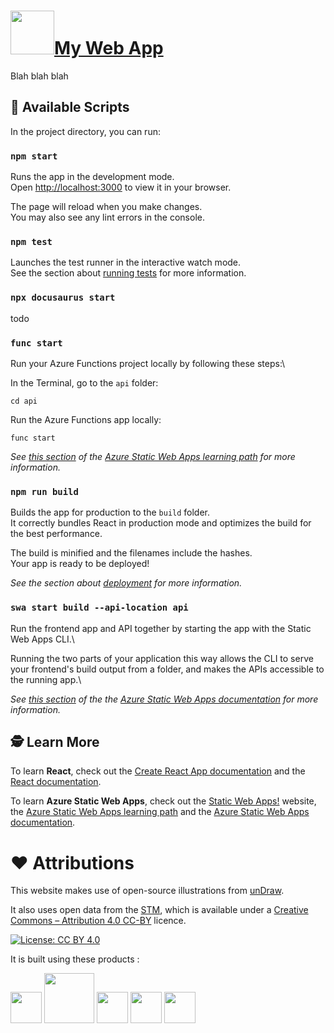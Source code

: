 #  <a href="https://github.com/renaudjmathieu/my-web-app"><img src="https://raw.githubusercontent.com/renaudjmathieu/my-web-app/main/public/elephant.ico" width="70">My Web App</a>

Blah blah blah

## :scroll: Available Scripts

In the project directory, you can run:

### `npm start`

Runs the app in the development mode.\
Open [http://localhost:3000](http://localhost:3000) to view it in your browser.

The page will reload when you make changes.\
You may also see any lint errors in the console.

### `npm test`

Launches the test runner in the interactive watch mode.\
See the section about [running tests](https://facebook.github.io/create-react-app/docs/running-tests) for more information.

### `npx docusaurus start`
todo

### `func start`
Run your Azure Functions project locally by following these steps:\

In the Terminal, go to the `api` folder:
```	
cd api
```	
Run the Azure Functions app locally: 
```	
func start
```	

*See [this section](https://learn.microsoft.com/en-us/training/modules/publish-static-web-app-api-preview-url/4-exercise-function-app?pivots=react) of the [Azure Static Web Apps learning path](https://learn.microsoft.com/en-us/training/paths/azure-static-web-apps/) for more information.*

### `npm run build`

Builds the app for production to the `build` folder.\
It correctly bundles React in production mode and optimizes the build for the best performance.

The build is minified and the filenames include the hashes.\
Your app is ready to be deployed!

*See the section about [deployment](https://facebook.github.io/create-react-app/docs/deployment) for more information.*

### `swa start build --api-location api`

Run the frontend app and API together by starting the app with the Static Web Apps CLI.\

Running the two parts of your application this way allows the CLI to serve your frontend's build output from a folder, and makes the APIs accessible to the running app.\

*See [this section](https://learn.microsoft.com/en-us/azure/static-web-apps/add-api?tabs=vanilla-javascript#run-the-frontend-and-api-locally) of the the [Azure Static Web Apps documentation](https://learn.microsoft.com/en-us/azure/static-web-apps/overview) for more information.*

## :detective: Learn More

To learn **React**, check out the [Create React App documentation](https://facebook.github.io/create-react-app/docs/getting-started) and the [React documentation](https://reactjs.org/).

To learn **Azure Static Web Apps**, check out the [Static Web Apps!](https://www.azurestaticwebapps.dev/) website, the [Azure Static Web Apps learning path](https://learn.microsoft.com/en-us/training/paths/azure-static-web-apps/) and the [Azure Static Web Apps documentation](https://learn.microsoft.com/en-us/azure/static-web-apps/overview).


# :heart: Attributions

This website makes use of open-source illustrations from [unDraw](https://undraw.co/).

It also uses open data from the [STM](https://www.stm.info/en/about/developers), which is available under a [Creative Commons – Attribution 4.0 CC-BY](https://creativecommons.org/licenses/by/4.0) licence.

[![License: CC BY 4.0](https://img.shields.io/badge/License-CC_BY_4.0-lightgrey.svg)](https://creativecommons.org/licenses/by/4.0/)

It is built using these products :

[<img src="https://powerapps.microsoft.com/images/application-logos/svg/powerbi.svg" width="50">][powerbi]
[<img src="https://azure.microsoft.com/svghandler/app-service-static/?width=600&height=315" width="80">][azure-static-web-apps]
[<img src="https://d33wubrfki0l68.cloudfront.net/ea8e37a6a30e9c260a8936d95c579af4a2dd3df7/6ee7e/img/docusaurus_keytar.svg" width="50">][docusaurus]
[<img src="https://upload.wikimedia.org/wikipedia/commons/thumb/a/a7/React-icon.svg/1024px-React-icon.svg.png" width="50">][react]
[<img src="https://infima.dev/img/logo.png" width="50">][infima]

[powerbi]: https://powerbi.microsoft.com/en-us/
[azure-static-web-apps]: https://azure.microsoft.com/en-us/products/app-service/static/
[docusaurus]: https://docusaurus.io/
[react]: https://reactjs.org
[infima]: https://infima.dev
